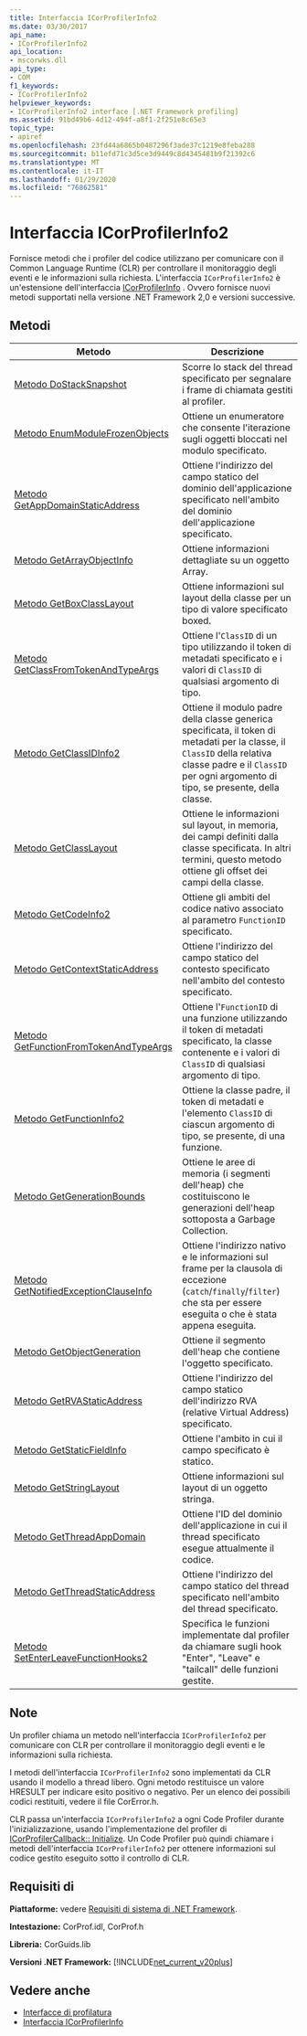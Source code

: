 ```yaml
---
title: Interfaccia ICorProfilerInfo2
ms.date: 03/30/2017
api_name:
- ICorProfilerInfo2
api_location:
- mscorwks.dll
api_type:
- COM
f1_keywords:
- ICorProfilerInfo2
helpviewer_keywords:
- ICorProfilerInfo2 interface [.NET Framework profiling]
ms.assetid: 91bd49b6-4d12-494f-a8f1-2f251e8c65e3
topic_type:
- apiref
ms.openlocfilehash: 23fd44a6865b0487296f3ade37c1219e8feba288
ms.sourcegitcommit: b11efd71c3d5ce3d9449c8d4345481b9f21392c6
ms.translationtype: MT
ms.contentlocale: it-IT
ms.lasthandoff: 01/29/2020
ms.locfileid: "76862581"
---
```

# <a name="icorprofilerinfo2-interface"></a>Interfaccia ICorProfilerInfo2
Fornisce metodi che i profiler del codice utilizzano per comunicare con il Common Language Runtime (CLR) per controllare il monitoraggio degli eventi e le informazioni sulla richiesta. L'interfaccia `ICorProfilerInfo2` è un'estensione dell'interfaccia [ICorProfilerInfo](icorprofilerinfo-interface.md) . Ovvero fornisce nuovi metodi supportati nella versione .NET Framework 2,0 e versioni successive.  
  
## <a name="methods"></a>Metodi  
  
|Metodo|Descrizione|  
|------------|-----------------|  
|[Metodo DoStackSnapshot](icorprofilerinfo2-dostacksnapshot-method.md)|Scorre lo stack del thread specificato per segnalare i frame di chiamata gestiti al profiler.|  
|[Metodo EnumModuleFrozenObjects](icorprofilerinfo2-enummodulefrozenobjects-method.md)|Ottiene un enumeratore che consente l'iterazione sugli oggetti bloccati nel modulo specificato.|  
|[Metodo GetAppDomainStaticAddress](icorprofilerinfo2-getappdomainstaticaddress-method.md)|Ottiene l'indirizzo del campo statico del dominio dell'applicazione specificato nell'ambito del dominio dell'applicazione specificato.|  
|[Metodo GetArrayObjectInfo](icorprofilerinfo2-getarrayobjectinfo-method.md)|Ottiene informazioni dettagliate su un oggetto Array.|  
|[Metodo GetBoxClassLayout](icorprofilerinfo2-getboxclasslayout-method.md)|Ottiene informazioni sul layout della classe per un tipo di valore specificato boxed.|  
|[Metodo GetClassFromTokenAndTypeArgs](icorprofilerinfo2-getclassfromtokenandtypeargs-method.md)|Ottiene l'`ClassID` di un tipo utilizzando il token di metadati specificato e i valori di `ClassID` di qualsiasi argomento di tipo.|  
|[Metodo GetClassIDInfo2](icorprofilerinfo2-getclassidinfo2-method.md)|Ottiene il modulo padre della classe generica specificata, il token di metadati per la classe, il `ClassID` della relativa classe padre e il `ClassID` per ogni argomento di tipo, se presente, della classe.|  
|[Metodo GetClassLayout](icorprofilerinfo2-getclasslayout-method.md)|Ottiene le informazioni sul layout, in memoria, dei campi definiti dalla classe specificata. In altri termini, questo metodo ottiene gli offset dei campi della classe.|  
|[Metodo GetCodeInfo2](icorprofilerinfo2-getcodeinfo2-method.md)|Ottiene gli ambiti del codice nativo associato al parametro `FunctionID` specificato.|  
|[Metodo GetContextStaticAddress](icorprofilerinfo2-getcontextstaticaddress-method.md)|Ottiene l'indirizzo del campo statico del contesto specificato nell'ambito del contesto specificato.|  
|[Metodo GetFunctionFromTokenAndTypeArgs](icorprofilerinfo2-getfunctionfromtokenandtypeargs-method.md)|Ottiene l'`FunctionID` di una funzione utilizzando il token di metadati specificato, la classe contenente e i valori di `ClassID` di qualsiasi argomento di tipo.|  
|[Metodo GetFunctionInfo2](icorprofilerinfo2-getfunctioninfo2-method.md)|Ottiene la classe padre, il token di metadati e l'elemento `ClassID` di ciascun argomento di tipo, se presente, di una funzione.|  
|[Metodo GetGenerationBounds](icorprofilerinfo2-getgenerationbounds-method.md)|Ottiene le aree di memoria (i segmenti dell'heap) che costituiscono le generazioni dell'heap sottoposta a Garbage Collection.|  
|[Metodo GetNotifiedExceptionClauseInfo](icorprofilerinfo2-getnotifiedexceptionclauseinfo-method.md)|Ottiene l'indirizzo nativo e le informazioni sul frame per la clausola di eccezione (`catch`/`finally`/`filter`) che sta per essere eseguita o che è stata appena eseguita.|  
|[Metodo GetObjectGeneration](icorprofilerinfo2-getobjectgeneration-method.md)|Ottiene il segmento dell'heap che contiene l'oggetto specificato.|  
|[Metodo GetRVAStaticAddress](icorprofilerinfo2-getrvastaticaddress-method.md)|Ottiene l'indirizzo del campo statico dell'indirizzo RVA (relative Virtual Address) specificato.|  
|[Metodo GetStaticFieldInfo](icorprofilerinfo2-getstaticfieldinfo-method.md)|Ottiene l'ambito in cui il campo specificato è statico.|  
|[Metodo GetStringLayout](icorprofilerinfo2-getstringlayout-method.md)|Ottiene informazioni sul layout di un oggetto stringa.|  
|[Metodo GetThreadAppDomain](icorprofilerinfo2-getthreadappdomain-method.md)|Ottiene l'ID del dominio dell'applicazione in cui il thread specificato esegue attualmente il codice.|  
|[Metodo GetThreadStaticAddress](icorprofilerinfo2-getthreadstaticaddress-method.md)|Ottiene l'indirizzo del campo statico del thread specificato nell'ambito del thread specificato.|  
|[Metodo SetEnterLeaveFunctionHooks2](icorprofilerinfo2-setenterleavefunctionhooks2-method.md)|Specifica le funzioni implementate dal profiler da chiamare sugli hook "Enter", "Leave" e "tailcall" delle funzioni gestite.|  
  
## <a name="remarks"></a>Note  
 Un profiler chiama un metodo nell'interfaccia `ICorProfilerInfo2` per comunicare con CLR per controllare il monitoraggio degli eventi e le informazioni sulla richiesta.  
  
 I metodi dell'interfaccia `ICorProfilerInfo2` sono implementati da CLR usando il modello a thread libero. Ogni metodo restituisce un valore HRESULT per indicare esito positivo o negativo. Per un elenco dei possibili codici restituiti, vedere il file CorError.h.  
  
 CLR passa un'interfaccia `ICorProfilerInfo2` a ogni Code Profiler durante l'inizializzazione, usando l'implementazione del profiler di [ICorProfilerCallback:: Initialize](icorprofilercallback-initialize-method.md). Un Code Profiler può quindi chiamare i metodi dell'interfaccia `ICorProfilerInfo2` per ottenere informazioni sul codice gestito eseguito sotto il controllo di CLR.  
  
## <a name="requirements"></a>Requisiti di  
 **Piattaforme:** vedere [Requisiti di sistema di .NET Framework](../../../../docs/framework/get-started/system-requirements.md).  
  
 **Intestazione:** CorProf.idl, CorProf.h  
  
 **Libreria:** CorGuids.lib  
  
 **Versioni .NET Framework:** [!INCLUDE[net_current_v20plus](../../../../includes/net-current-v20plus-md.md)]  
  
## <a name="see-also"></a>Vedere anche

- [Interfacce di profilatura](profiling-interfaces.md)
- [Interfaccia ICorProfilerInfo](icorprofilerinfo-interface.md)
